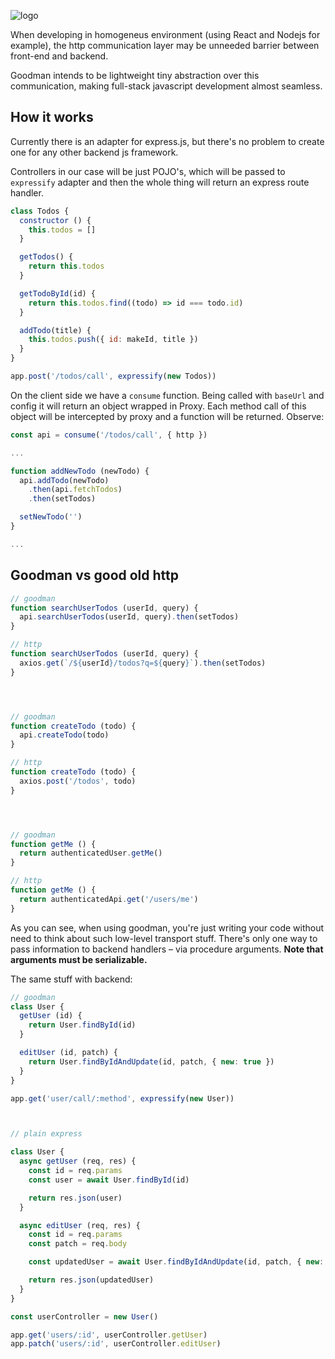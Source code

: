 ![logo](https://user-images.githubusercontent.com/20744231/80919762-8082cd00-8d74-11ea-9de3-e649d9a1da41.png)

When developing in homogeneus environment (using React and Nodejs for example),
the http communication layer may be unneeded barrier between front-end and backend.

Goodman intends to be lightweight tiny abstraction over this communication, making
full-stack javascript development almost seamless.

## How it works

Currently there is an adapter for express.js, but there's no problem to create one for any other backend js framework.

Controllers in our case will be just POJO's, which will be passed to `expressify` adapter and then the whole thing will return
an express route handler.

```javascript
class Todos {
  constructor () {
    this.todos = []
  }

  getTodos() {
    return this.todos
  }

  getTodoById(id) {
    return this.todos.find((todo) => id === todo.id)
  }

  addTodo(title) {
    this.todos.push({ id: makeId, title })
  }
}

app.post('/todos/call', expressify(new Todos))

```

On the client side we have a `consume` function. Being called with `baseUrl` and config it will return an object wrapped
in Proxy. Each method call of this object will be intercepted by proxy and a function will be returned. Observe:

```javascript
const api = consume('/todos/call', { http })

...

function addNewTodo (newTodo) {
  api.addTodo(newTodo)
    .then(api.fetchTodos)
    .then(setTodos)

  setNewTodo('')
}

...

```

## Goodman vs good old http
```javascript
// goodman
function searchUserTodos (userId, query) {
  api.searchUserTodos(userId, query).then(setTodos)
}

// http
function searchUserTodos (userId, query) {
  axios.get(`/${userId}/todos?q=${query}`).then(setTodos)
}




// goodman
function createTodo (todo) {
  api.createTodo(todo)
}

// http
function createTodo (todo) {
  axios.post('/todos', todo)
}




// goodman
function getMe () {
  return authenticatedUser.getMe()
}

// http
function getMe () {
  return authenticatedApi.get('/users/me')
}
```

As you can see, when using goodman, you're just writing your code without need to think about such low-level transport stuff.
There's only one way to pass information to backend handlers – via procedure arguments. **Note that arguments must be serializable.**

The same stuff with backend:

```javascript
// goodman
class User {
  getUser (id) {
    return User.findById(id)
  }

  editUser (id, patch) {
    return User.findByIdAndUpdate(id, patch, { new: true })
  }
}

app.get('user/call/:method', expressify(new User))



// plain express

class User {
  async getUser (req, res) {
    const id = req.params
    const user = await User.findById(id)

    return res.json(user)
  }

  async editUser (req, res) {
    const id = req.params
    const patch = req.body

    const updatedUser = await User.findByIdAndUpdate(id, patch, { new: true })

    return res.json(updatedUser)
  }
}

const userController = new User()

app.get('users/:id', userController.getUser)
app.patch('users/:id', userController.editUser)
```


